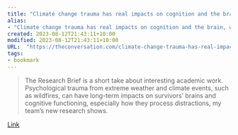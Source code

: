 ```yaml
---
title: "Climate change trauma has real impacts on cognition and the brain, wildfire survivors study shows"
alias:
- "Climate change trauma has real impacts on cognition and the brain, wildfire survivors study shows"
created: 2023-08-12T21:43:11+10:00
modified: 2023-08-12T21:43:11+10:00
URL:  "https://theconversation.com/climate-change-trauma-has-real-impacts-on-cognition-and-the-brain-wildfire-survivors-study-shows-197870"
tags:
- bookmark
---
```


> The Research Brief is a short take about interesting academic work. Psychological trauma from extreme weather and climate events, such as wildfires, can have long-term impacts on survivors’ brains and cognitive functioning, especially how they process distractions, my team’s new research shows.

[Link](https://theconversation.com/climate-change-trauma-has-real-impacts-on-cognition-and-the-brain-wildfire-survivors-study-shows-197870)